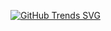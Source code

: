 [![GitHub Trends SVG](https://api.githubtrends.io/user/svg/DLee211/langs)](https://githubtrends.io)
